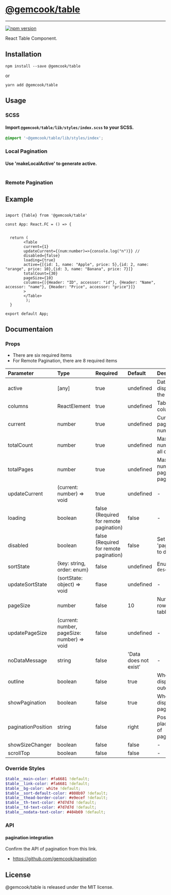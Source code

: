 # [@gemcook/table](https://table.storybook.gemcook.com)

---

[![npm version](https://badge.fury.io/js/%40gemcook%2Ftable.svg)](https://badge.fury.io/js/%40gemcook%2Ftable)

React Table Component.

## Installation

```shell
npm install --save @gemcook/table
```

or

```shell
yarn add @gemcook/table
```

## Usage

### SCSS

#### Import `@gemcook/table/lib/styles/index.scss` to your SCSS.

```scss
@import '~@gemcook/table/lib/styles/index';
```

### Local Pagination

#### Use 'makeLocalActive' to generate active.

```js
```

### Remote Pagination


## Example

```jsx

```


```tsx
import {Table} from '@gemcook/table'

const App: React.FC = () => {


  return (
        <Table
        current={1}
        updateCurrent={(num:number)=>{console.log("n")}} //
        disabled={false}
        loading={true}
        active={[{id: 1, name: "Apple", price: 5},{id: 2, name: "orange", price: 10},{id: 3, name: "Banana", price: 7}]}
        totalCount={30}
        pageSize={10}
        columns={[{Header: "ID", accessor: "id"}, {Header: "Name", accessor: "name"}, {Header: "Price", accessor: "price"}]}
        >
        </Table>     
         );
  }

export default App;

```

## Documentaion

### Props

* There are six required items
* For Remote Pagination, there are 8 required items

| **Parameter**      | **Type**                                    | **Required**                           | **Default**           | **Description**                          |
| :----------------- | :------------------------------------------ | :------------------------------------- | :-------------------- | :--------------------------------------- |
| active             | [any]                                       | true                                   | undefined             | Data displayed in the table              |
| columns            | ReactElement                                | true                                   | undefined             | Table columns                            |
| current            | number                                      | true                                   | undefined             | Current page number                      |
| totalCount         | number                                      | true                                   | undefined             | Maximum number of all data               |
| totalPages         | number                                      | true                                   | undefined             | Maximum number of pages (use pagination) |
| updateCurrent      | (current: number) => void                   | true                                   | undefined             | \-                                       |
| loading            | boolean                                     | false (Required for remote pagination) | false                 | \-                                       |
| disabled           | boolean                                     | false (Required for remote pagination) | false                 | Set 'pagination' to disabled             |
| sortState          | {key: string, order: enum}                  | false                                  | undefined             | Enum: `asc` `desc`                       |
| updateSortState    | (sortState: object) => void                 | flase                                  | undefined             | \-                                       |
| pageSize           | number                                      | false                                  | 10                    | Number of rows in table                  |
| updatePageSize     | (current: number, pageSize: number) => void | false                                  | undefined             | \-                                       |
| noDataMessage      | string                                      | false                                  | 'Data does not exist' | \-                                       |
| outline            | boolean                                     | false                                  | true                  | Whether to display the outer frame       |
| showPagination     | boolean                                     | false                                  | true                  | Whether to display pagination-           |
| paginationPosition | string                                      | false                                  | right                 | Position of placement of pagination      |
| showSizeChanger    | boolean                                     | false                                  | false                 | \-                                       |
| scrollTop          | boolean                                     | false                                  | false                 | \-                                       |

### Override Styles

```scss
$table__main-color: #fa6681 !default;
$table__link-color: #fa6681 !default;
$table__bg-color: white !default;
$table__sort-default-color: #808b97 !default;
$table__thead-border-color: #e9ecef !default;
$table__th-text-color: #7d7d7d !default;
$table__td-text-color: #7d7d7d !default;
$table__nodata-text-color: #404b69 !default;
```

### API

#### pagination integration

Confirm the API of pagination from this link.

* https://github.com/gemcook/pagination

## License

@gemcook/table is released under the MIT license.
